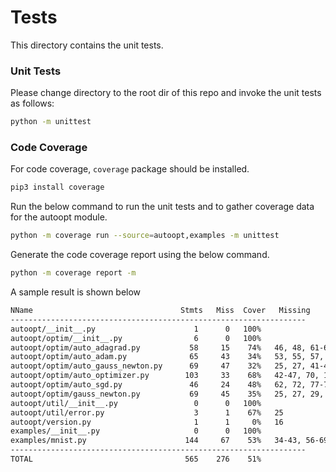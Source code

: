 # Tests

This directory contains the unit tests.

### Unit Tests

Please change directory to the root dir of this repo and invoke the unit tests as follows:

```bash
python -m unittest
```

### Code Coverage

For code coverage, `coverage` package should be installed.

```bash
pip3 install coverage
```

Run the below command to run the unit tests and to gather coverage data for the autoopt module.

```bash
python -m coverage run --source=autoopt,examples -m unittest
```

Generate the code coverage report using the below command.

```bash
python -m coverage report -m
```
A sample result is shown below

```bash
NName                                 Stmts   Miss  Cover   Missing
------------------------------------------------------------------
autoopt/__init__.py                      1      0   100%
autoopt/optim/__init__.py                6      0   100%
autoopt/optim/auto_adagrad.py           58     15    74%   46, 48, 61-64, 78, 85, 93-95, 98, 118-121
autoopt/optim/auto_adam.py              65     43    34%   53, 55, 57, 62-64, 78, 86, 91-145
autoopt/optim/auto_gauss_newton.py      69     47    32%   25, 27, 41-43, 57, 64, 69-134
autoopt/optim/auto_optimizer.py        103     33    68%   42-47, 70, 114, 118, 123-135, 147, 167, 178-185, 190, 193, 204-206
autoopt/optim/auto_sgd.py               46     24    48%   62, 72, 77-78, 83-110
autoopt/optim/gauss_newton.py           69     45    35%   25, 27, 29, 31, 38-40, 43, 57, 62, 67-124
autoopt/util/__init__.py                 0      0   100%
autoopt/util/error.py                    3      1    67%   25
autoopt/version.py                       1      1     0%   16
examples/__init__.py                     0      0   100%
examples/mnist.py                      144     67    53%   34-43, 56-69, 110, 113, 142, 145, 164, 171-193, 199-212, 218-225, 229
------------------------------------------------------------------
TOTAL                                  565    276    51%
```

